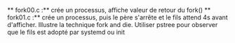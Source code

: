 ** fork00.c :** crée un processus, affiche valeur de retour du fork()
** fork01.c :** crée un processus, puis le père s'arrête et le fils attend 4s avant d'afficher. 
                Illustre la technique fork and die. Utiliser pstree pour observer que le fils est adopté par systemd ou init
